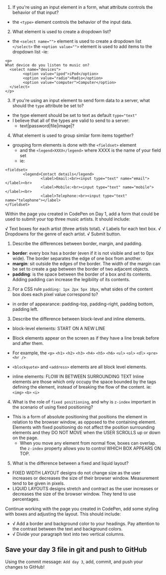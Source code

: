 1.  If you're using an input element in a form, what attribute controls the behavior of that input?
- the `<type>` element controls the behavior of the input data.

2.  What element is used to create a dropdown list?
- the `<select name="">` element is used to create a dropdown list
        `</select>`
    the `<option value="">` element is used to add items to the dropdown list
    -ie:
```
<p>
What device do you listen to music on?
  <select name="devices">
      	<option value="ipod">iPod</option>
      	<option value="radio">Radio</option>
      	<option value="computer">Computer</option>
  </select>
</p>
```

3.  If you're using an input element to send form data to a server, what should the `type` attribute be set to?
- the type element should be set to text as default `type="text"`
- I believe that all of the types are valid to send to a server:
    - text|password|file|image|?

4.  What element is used to group similar form items together?
- grouping form elements is done with the `<fieldset>` element
  - and the `<legend>XXXX</legend>` where XXXX is the name of your field set
  - ie:
```
<fieldset>
		<legend>Contact details</legend>
				<label>Email:<br><input type="text" name="email"></label><br>
				<label>Mobile:<br><input type="text" name="mobile"></label><br>
				<label>Telephone:<br><input type="text" name="telephone"></label>
</fieldset>
```

Within the page you created in CodePen on Day 1, add a form that could be used to submit your top three music artists. It should include:

√   Text boxes for each artist (three artists total).
√   Labels for each text box.
√   Dropdowns for the genre of each artist.
√   Submit button.

1. Describe the differences between border, margin, and padding.
  - __border__: every box has a border (even if it is not visible and set to 0px wide). The border separates the edge of one box from another.
  - __margin__: sit outside the edges of the border. The width of the margin can be set to create a gap between the border of two adjacent objects.
  - __padding__: is the space between the border of a box and its contents. Adding padding can increase the legibility of its contents.


2. For a CSS rule `padding: 1px 2px 5px 10px`, what sides of the content box does each pixel value correspond to?
  - in order of appearance: padding-top, padding-right, padding bottom, padding left.


3. Describe the difference between block-level and inline elements.
  - block-level elements: START ON A NEW LINE
  - Block elements appear on the screen as if they have a line break before and after them.
  - For example, the `<p>` `<h1>` `<h2>` `<h3>` `<h4>` `<h5>` `<h6>` `<ul>` `<ol>` `<dl>` `<pre>` `<hr />`
  - `<blockquote>` and `<address>` elements are all block level elements.

  - inline elements: FLOW IN BETWEEN SURROUNDING TEXT
  Inline elements are those which only occupy the space bounded by the tags defining the element, instead of breaking the flow of the content. ie: `<img>` `<b>` `<i>`

4. What is the role of `fixed positioning`, and why is `z-index` important in the scenario of using fixed positioning?
  - This is a form of absolute positioning that positions the element in relation to the browser window, as opposed to the containing element. Elements with fixed positioning do not affect the position surrounding elements and they DO NOT MOVE when the USER SCROLLS up or down on the page.
    - When you move any element from normal flow, boxes can overlap. the `z-index` property allows you to control WHICH BOX APPEARS ON TOP.


5. What is the difference between a fixed and liquid layout?
  - FIXED WIDTH LAYOUT designs do not change size as the user increases or decreases the size of their browser window. Measurement tend to be given in pixels.
  - LIQUID LAYOUTS designs stretch and contract as the user increases or decreases the size of the browser window. They tend to use percentages.

Continue working with the page you created in CodePen, add some styling with boxes and adjusting the layout. This should include:

*   √ Add a border and background color to your headings. Pay attention to the contrast between the text and background colors.
*   √ Divide your paragraph text into two vertical columns.

## Save your day 3 file in git and push to GitHub

Using the commit message: `Add day 3`, add, commit, and push your changes to GitHub!
